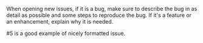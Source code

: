 When opening new issues, if it is a bug, make sure to describe the bug in as detail as possible and some steps to reproduce the bug. If it's a feature or an enhancement, explain why it is needed.

#5 is a good example of nicely formatted issue.
